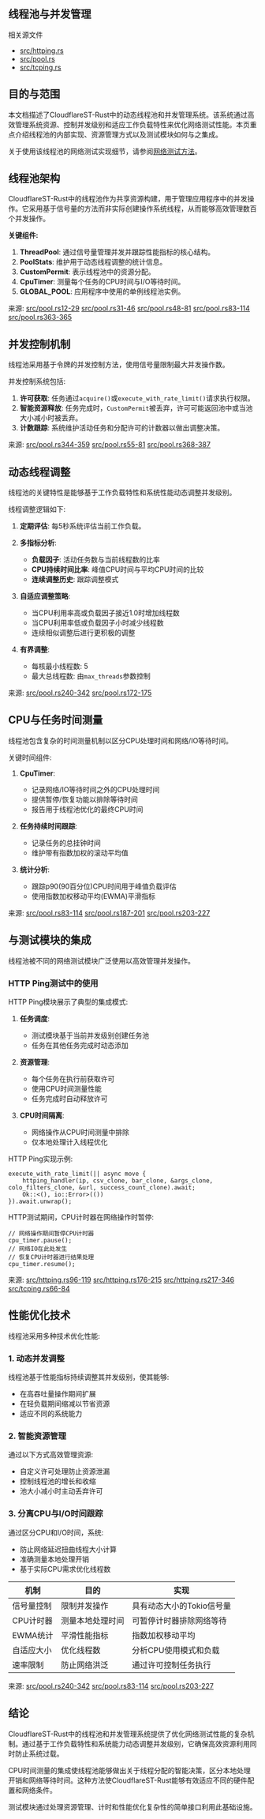 ## 线程池与并发管理

相关源文件

+   [src/httping.rs](https://github.com/GuangYu-yu/CloudflareST-Rust/blob/57de4236/src/httping.rs)
+   [src/pool.rs](https://github.com/GuangYu-yu/CloudflareST-Rust/blob/57de4236/src/pool.rs)
+   [src/tcping.rs](https://github.com/GuangYu-yu/CloudflareST-Rust/blob/57de4236/src/tcping.rs)

## 目的与范围

本文档描述了CloudflareST-Rust中的动态线程池和并发管理系统。该系统通过高效管理系统资源、控制并发级别和适应工作负载特性来优化网络测试性能。本页重点介绍线程池的内部实现、资源管理方式以及测试模块如何与之集成。

关于使用该线程池的网络测试实现细节，请参阅[网络测试方法](https://deepwiki.com/GuangYu-yu/CloudflareST-Rust/4-network-testing-methods)。

## 线程池架构

CloudflareST-Rust中的线程池作为共享资源构建，用于管理应用程序中的并发操作。它采用基于信号量的方法而非实际创建操作系统线程，从而能够高效管理数百个并发操作。

**关键组件:**

1.  **ThreadPool**: 通过信号量管理并发并跟踪性能指标的核心结构。
2.  **PoolStats**: 维护用于动态线程调整的统计信息。
3.  **CustomPermit**: 表示线程池中的资源分配。
4.  **CpuTimer**: 测量每个任务的CPU时间与I/O等待时间。
5.  **GLOBAL_POOL**: 应用程序中使用的单例线程池实例。

来源: [src/pool.rs12-29](https://github.com/GuangYu-yu/CloudflareST-Rust/blob/57de4236/src/pool.rs#L12-L29) [src/pool.rs31-46](https://github.com/GuangYu-yu/CloudflareST-Rust/blob/57de4236/src/pool.rs#L31-L46) [src/pool.rs48-81](https://github.com/GuangYu-yu/CloudflareST-Rust/blob/57de4236/src/pool.rs#L48-L81) [src/pool.rs83-114](https://github.com/GuangYu-yu/CloudflareST-Rust/blob/57de4236/src/pool.rs#L83-L114) [src/pool.rs363-365](https://github.com/GuangYu-yu/CloudflareST-Rust/blob/57de4236/src/pool.rs#L363-L365)

## 并发控制机制

线程池采用基于令牌的并发控制方法，使用信号量限制最大并发操作数。

并发控制系统包括:

1.  **许可获取**: 任务通过`acquire()`或`execute_with_rate_limit()`请求执行权限。
2.  **智能资源释放**: 任务完成时，`CustomPermit`被丢弃，许可可能返回池中或当池大小减小时被丢弃。
3.  **计数跟踪**: 系统维护活动任务和分配许可的计数器以做出调整决策。

来源: [src/pool.rs344-359](https://github.com/GuangYu-yu/CloudflareST-Rust/blob/57de4236/src/pool.rs#L344-L359) [src/pool.rs55-81](https://github.com/GuangYu-yu/CloudflareST-Rust/blob/57de4236/src/pool.rs#L55-L81) [src/pool.rs368-387](https://github.com/GuangYu-yu/CloudflareST-Rust/blob/57de4236/src/pool.rs#L368-L387)

## 动态线程调整

线程池的关键特性是能够基于工作负载特性和系统性能动态调整并发级别。

线程调整逻辑如下:

1.  **定期评估**: 每5秒系统评估当前工作负载。
    
2.  **多指标分析**:
    
    +   **负载因子**: 活动任务数与当前线程数的比率
    +   **CPU持续时间比率**: 峰值CPU时间与平均CPU时间的比较
    +   **连续调整历史**: 跟踪调整模式
3.  **自适应调整策略**:
    
    +   当CPU利用率高或负载因子接近1.0时增加线程数
    +   当CPU利用率低或负载因子小时减少线程数
    +   连续相似调整后进行更积极的调整
4.  **有界调整**:
    
    +   每核最小线程数: 5
    +   最大总线程数: 由`max_threads`参数控制

来源: [src/pool.rs240-342](https://github.com/GuangYu-yu/CloudflareST-Rust/blob/57de4236/src/pool.rs#L240-L342) [src/pool.rs172-175](https://github.com/GuangYu-yu/CloudflareST-Rust/blob/57de4236/src/pool.rs#L172-L175)

## CPU与任务时间测量

线程池包含复杂的时间测量机制以区分CPU处理时间和网络/IO等待时间。

关键时间组件:

1.  **CpuTimer**:
    
    +   记录网络/IO等待时间之外的CPU处理时间
    +   提供暂停/恢复功能以排除等待时间
    +   报告用于线程池优化的最终CPU时间
2.  **任务持续时间跟踪**:
    
    +   记录任务的总挂钟时间
    +   维护带有指数加权的滚动平均值
3.  **统计分析**:
    
    +   跟踪p90(90百分位)CPU时间用于峰值负载评估
    +   使用指数加权移动平均(EWMA)平滑指标

来源: [src/pool.rs83-114](https://github.com/GuangYu-yu/CloudflareST-Rust/blob/57de4236/src/pool.rs#L83-L114) [src/pool.rs187-201](https://github.com/GuangYu-yu/CloudflareST-Rust/blob/57de4236/src/pool.rs#L187-L201) [src/pool.rs203-227](https://github.com/GuangYu-yu/CloudflareST-Rust/blob/57de4236/src/pool.rs#L203-L227)

## 与测试模块的集成

线程池被不同的网络测试模块广泛使用以高效管理并发操作。

### HTTP Ping测试中的使用

HTTP Ping模块展示了典型的集成模式:

1.  **任务调度**:
    
    +   测试模块基于当前并发级别创建任务池
    +   任务在其他任务完成时动态添加
2.  **资源管理**:
    
    +   每个任务在执行前获取许可
    +   使用CPU时间测量性能
    +   任务完成时自动释放许可
3.  **CPU时间隔离**:
    
    +   网络操作从CPU时间测量中排除
    +   仅本地处理计入线程优化

HTTP Ping实现示例:

```text
execute_with_rate_limit(|| async move {
    httping_handler(ip, csv_clone, bar_clone, &args_clone, colo_filters_clone, &url, success_count_clone).await;
    Ok::<(), io::Error>(())
}).await.unwrap();
```

HTTP测试期间，CPU计时器在网络操作时暂停:

```text
// 网络操作期间暂停CPU计时器
cpu_timer.pause();
// 网络IO在此处发生
// 恢复CPU计时器进行结果处理
cpu_timer.resume();
```

来源: [src/httping.rs96-119](https://github.com/GuangYu-yu/CloudflareST-Rust/blob/57de4236/src/httping.rs#L96-L119) [src/httping.rs176-215](https://github.com/GuangYu-yu/CloudflareST-Rust/blob/57de4236/src/httping.rs#L176-L215) [src/httping.rs217-346](https://github.com/GuangYu-yu/CloudflareST-Rust/blob/57de4236/src/httping.rs#L217-L346) [src/tcping.rs66-84](https://github.com/GuangYu-yu/CloudflareST-Rust/blob/57de4236/src/tcping.rs#L66-L84)

## 性能优化技术

线程池采用多种技术优化性能:

### 1. 动态并发调整

线程池基于性能指标持续调整其并发级别，使其能够:

+   在高吞吐量操作期间扩展
+   在轻负载期间缩减以节省资源
+   适应不同的系统能力

### 2. 智能资源管理

通过以下方式高效管理资源:

+   自定义许可处理防止资源泄漏
+   控制线程池的增长和收缩
+   池大小减小时主动丢弃许可

### 3. 分离CPU与I/O时间跟踪

通过区分CPU和I/O时间，系统:

+   防止网络延迟扭曲线程大小计算
+   准确测量本地处理开销
+   基于实际CPU需求优化线程数

| 机制 | 目的 | 实现 |
| --- | --- | --- |
| 信号量控制 | 限制并发操作 | 具有动态大小的Tokio信号量 |
| CPU计时器 | 测量本地处理时间 | 可暂停计时器排除网络等待 |
| EWMA统计 | 平滑性能指标 | 指数加权移动平均 |
| 自适应大小 | 优化线程数 | 分析CPU使用模式和负载 |
| 速率限制 | 防止网络洪泛 | 通过许可控制任务执行 |

来源: [src/pool.rs240-342](https://github.com/GuangYu-yu/CloudflareST-Rust/blob/57de4236/src/pool.rs#L240-L342) [src/pool.rs83-114](https://github.com/GuangYu-yu/CloudflareST-Rust/blob/57de4236/src/pool.rs#L83-L114) [src/pool.rs203-227](https://github.com/GuangYu-yu/CloudflareST-Rust/blob/57de4236/src/pool.rs#L203-L227)

## 结论

CloudflareST-Rust中的线程池和并发管理系统提供了优化网络测试性能的复杂机制。通过基于工作负载特性和系统能力动态调整并发级别，它确保高效资源利用同时防止系统过载。

CPU时间测量的集成使线程池能够做出关于线程分配的智能决策，区分本地处理开销和网络等待时间。这种方法使CloudflareST-Rust能够有效适应不同的硬件配置和网络条件。

测试模块通过处理资源管理、计时和性能优化复杂性的简单接口利用此基础设施。